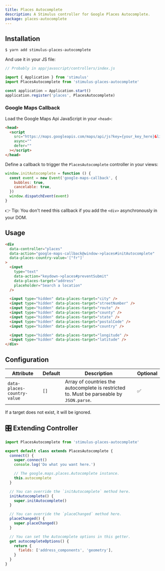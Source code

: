 ```yaml
---
title: Places Autocomplete
description: A Stimulus controller for Google Places Autocomplete.
package: places-autocomplete
---
```


## Installation

```bash
$ yarn add stimulus-places-autocomplete
```

And use it in your JS file:

```js
// Probably in app/javascript/controllers/index.js

import { Application } from 'stimulus'
import PlacesAutocomplete from 'stimulus-places-autocomplete'

const application = Application.start()
application.register('places', PlacesAutocomplete)
```

### Google Maps Callback

Load the Google Maps Api JavaScript in your `<head>`:

```html
<head>
  <script
    src="https://maps.googleapis.com/maps/api/js?key={your_key_here}&libraries=places&callback=initAutocomplete"
    async=""
    defer=""
  ></script>
</head>
```

Define a callback to trigger the `PlacesAutocomplete` controller in your views:

```js
window.initAutocomplete = function () {
  const event = new Event('google-maps-callback', {
    bubbles: true,
    cancelable: true,
  })
  window.dispatchEvent(event)
}
```

👉 Tip: You don't need this callback if you add the `<div>` asynchronously in your DOM.

## Usage

```html
<div
  data-controller="places"
  data-action="google-maps-callback@window->places#initAutocomplete"
  data-places-country-value='["fr"]'
>
  <input
    type="text"
    data-action="keydown->places#preventSubmit"
    data-places-target="address"
    placeholder="Search a location"
  />

  <input type="hidden" data-places-target="city" />
  <input type="hidden" data-places-target="streetNumber" />
  <input type="hidden" data-places-target="route" />
  <input type="hidden" data-places-target="county" />
  <input type="hidden" data-places-target="state" />
  <input type="hidden" data-places-target="postalCode" />
  <input type="hidden" data-places-target="country" />

  <input type="hidden" data-places-target="longitude" />
  <input type="hidden" data-places-target="latitude" />
</div>
```

## Configuration

| Attribute                   | Default | Description                                                                              | Optional |
| --------------------------- | ------- | ---------------------------------------------------------------------------------------- | -------- |
| `data-places-country-value` | `[]`    | Array of countries the autocomplete is restricted to. Must be parseable by `JSON.parse`. | ✅       |

If a target does not exist, it will be ignored.

## 🎛 Extending Controller

<DocsExtendingController>

```js
import PlacesAutocomplete from 'stimulus-places-autocomplete'

export default class extends PlacesAutocomplete {
  connect() {
    super.connect()
    console.log('Do what you want here.')

    // The google.maps.places.Autocomplete instance.
    this.autocomplete
  }

  // You can override the `initAutocomplete` method here.
  initAutocomplete() {
    super.initAutocomplete()
  }

  // You can override the `placeChanged` method here.
  placeChanged() {
    super.placeChanged()
  }

  // You can set the Autocomplete options in this getter.
  get autocompleteOptions() {
    return {
      fields: ['address_components', 'geometry'],
    }
  }
}
```

</DocsExtendingController>
